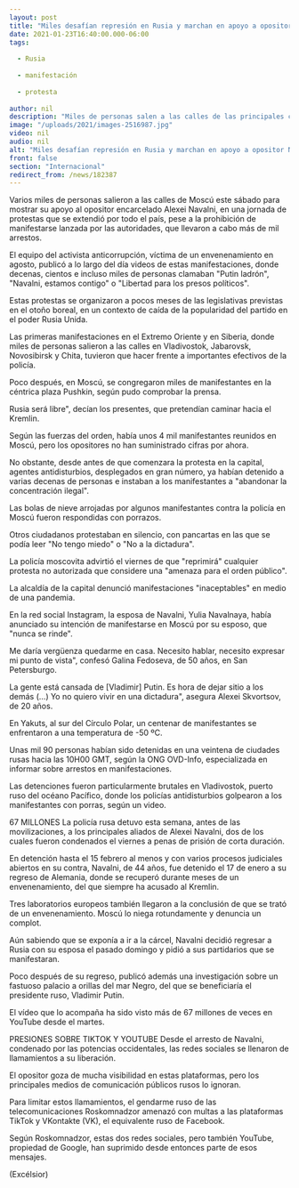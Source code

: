 ```yaml
---
layout: post
title: "Miles desafían represión en Rusia y marchan en apoyo a opositor Navalni"
date: 2021-01-23T16:40:00.000-06:00
tags:
  
  - Rusia
  
  - manifestación
  
  - protesta
  
author: nil
description: "Miles de personas salen a las calles de las principales ciudades de Rusia para mostrar su apoyo al opositor encarcelado Alexei Navalni, pese a la prohibición de manifestarse"
image: "/uploads/2021/images-2516987.jpg"
video: nil
audio: nil
alt: "Miles desafían represión en Rusia y marchan en apoyo a opositor Navalni"
front: false
section: "Internacional"
redirect_from: /news/182387
---
```


Varios miles de personas salieron a las calles de Moscú este sábado para mostrar su apoyo al opositor encarcelado Alexei Navalni, en una jornada de protestas que se extendió por todo el país, pese a la prohibición de manifestarse lanzada por las autoridades, que llevaron a cabo más de mil arrestos.

El equipo del activista anticorrupción, víctima de un envenenamiento en agosto, publicó a lo largo del día videos de estas manifestaciones, donde decenas, cientos e incluso miles de personas clamaban "Putin ladrón", "Navalni, estamos contigo" o "Libertad para los presos políticos".

Estas protestas se organizaron a pocos meses de las legislativas previstas en el otoño boreal, en un contexto de caída de la popularidad del partido en el poder Rusia Unida.

Las primeras manifestaciones en el Extremo Oriente y en Siberia, donde miles de personas salieron a las calles en Vladivostok, Jabarovsk, Novosibirsk y Chita, tuvieron que hacer frente a importantes efectivos de la policía.

Poco después, en Moscú, se congregaron miles de manifestantes en la céntrica plaza Pushkin, según pudo comprobar la prensa.

Rusia será libre", decían los presentes, que pretendían caminar hacia el Kremlin.

Según las fuerzas del orden, había unos 4 mil manifestantes reunidos en Moscú, pero los opositores no han suministrado cifras por ahora.

No obstante, desde antes de que comenzara la protesta en la capital, agentes antidisturbios, desplegados en gran número, ya habían detenido a varias decenas de personas e instaban a los manifestantes a "abandonar la concentración ilegal".

Las bolas de nieve arrojadas por algunos manifestantes contra la policía en Moscú fueron respondidas con porrazos.

Otros ciudadanos protestaban en silencio, con pancartas en las que se podía leer "No tengo miedo" o "No a la dictadura".

La policía moscovita advirtió el viernes de que "reprimirá" cualquier protesta no autorizada que considere una "amenaza para el orden público".

La alcaldía de la capital denunció manifestaciones "inaceptables" en medio de una pandemia.

En la red social Instagram, la esposa de Navalni, Yulia Navalnaya, había anunciado su intención de manifestarse en Moscú por su esposo, que "nunca se rinde".

Me daría vergüenza quedarme en casa. Necesito hablar, necesito expresar mi punto de vista", confesó Galina Fedoseva, de 50 años, en San Petersburgo.

 
La gente está cansada de [Vladimir] Putin. Es hora de dejar sitio a los demás (...) Yo no quiero vivir en una dictadura", asegura Alexei Skvortsov, de 20 años.

En Yakuts, al sur del Círculo Polar, un centenar de manifestantes se enfrentaron a una temperatura de -50 ºC.

Unas mil 90 personas habían sido detenidas en una veintena de ciudades rusas hacia las 10H00 GMT, según la ONG OVD-Info, especializada en informar sobre arrestos en manifestaciones.

Las detenciones fueron particularmente brutales en Vladivostok, puerto ruso del océano Pacífico, donde los policías antidisturbios golpearon a los manifestantes con porras, según un video.

67 MILLONES
La policía rusa detuvo esta semana, antes de las movilizaciones, a los principales aliados de Alexei Navalni, dos de los cuales fueron condenados el viernes a penas de prisión de corta duración.

En detención hasta el 15 febrero al menos y con varios procesos judiciales abiertos en su contra, Navalni, de 44 años, fue detenido el 17 de enero a su regreso de Alemania, donde se recuperó durante meses de un envenenamiento, del que siempre ha acusado al Kremlin.

Tres laboratorios europeos también llegaron a la conclusión de que se trató de un envenenamiento. Moscú lo niega rotundamente y denuncia un complot.

Aún sabiendo que se exponía a ir a la cárcel, Navalni decidió regresar a Rusia con su esposa el pasado domingo y pidió a sus partidarios que se manifestaran.

Poco después de su regreso, publicó además una investigación sobre un fastuoso palacio a orillas del mar Negro, del que se beneficiaría el presidente ruso, Vladimir Putin.

El vídeo que lo acompaña ha sido visto más de 67 millones de veces en YouTube desde el martes.

PRESIONES SOBRE TIKTOK Y YOUTUBE
Desde el arresto de Navalni, condenado por las potencias occidentales, las redes sociales se llenaron de llamamientos a su liberación.

El opositor goza de mucha visibilidad en estas plataformas, pero los principales medios de comunicación públicos rusos lo ignoran.

Para limitar estos llamamientos, el gendarme ruso de las telecomunicaciones Roskomnadzor amenazó con multas a las plataformas TikTok y VKontakte (VK), el equivalente ruso de Facebook.

Según Roskomnadzor, estas dos redes sociales, pero también YouTube, propiedad de Google, han suprimido desde entonces parte de esos mensajes.

(Excélsior)